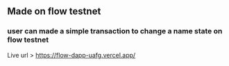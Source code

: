 ## Made on flow testnet
### user can made a simple transaction to change a name state on flow testnet

Live url > https://flow-dapp-uafg.vercel.app/
